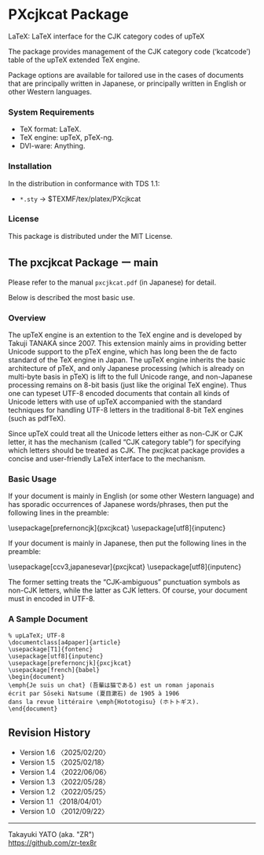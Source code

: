 PXcjkcat Package
================

LaTeX: LaTeX interface for the CJK category codes of upTeX

The package provides management of the CJK category code (‘kcatcode’)
table of the upTeX extended TeX engine.

Package options are available for tailored use in the cases of documents
that are principally written in Japanese, or principally written in English
or other Western languages.

### System Requirements

  * TeX format: LaTeX.
  * TeX engine: upTeX, pTeX-ng.
  * DVI-ware: Anything.

### Installation

In the distribution in conformance with TDS 1.1:

  - `*.sty` → $TEXMF/tex/platex/PXcjkcat

### License

This package is distributed under the MIT License.


The pxcjkcat Package ー main
----------------------------

Please refer to the manual `pxcjkcat.pdf` (in Japanese) for detail.

Below is described the most basic use.

### Overview

The upTeX engine is an extention to the TeX engine and is developed by
Takuji TANAKA since 2007. This extension mainly aims in providing
better Unicode support to the pTeX engine, which has long been the
de facto standard of the TeX engine in Japan. The upTeX engine inherits
the basic architecture of pTeX, and only Japanese processing (which is
already on multi-byte basis in pTeX) is lift to the full Unicode range,
and non-Japanese processing remains on 8-bit basis (just like the
original TeX engine). Thus one can typeset UTF-8 encoded documents that
contain all kinds of Unicode letters with use of upTeX accompanied with
the standard techniques for handling UTF-8 letters in the traditional
8-bit TeX engines (such as pdfTeX).

Since upTeX could treat all the Unicode letters either as non-CJK or
CJK letter, it has the mechanism (called “CJK category table”) for
specifying which letters should be treated as CJK. The pxcjkcat package
provides a concise and user-friendly LaTeX interface to the mechanism.

### Basic Usage

If your document is mainly in English (or some other Western language)
and has sporadic occurrences of Japanese words/phrases, then put the
following lines in the preamble:

  \usepackage[prefernoncjk]{pxcjkcat}
  \usepackage[utf8]{inputenc}

If your document is mainly in Japanese, then put the following lines
in the preamble:

  \usepackage[ccv3,japanesevar]{pxcjkcat}
  \usepackage[utf8]{inputenc}

The former setting treats the “CJK-ambiguous” punctuation symbols as
non-CJK letters, while the latter as CJK letters. Of course, your
document must in encoded in UTF-8.

### A Sample Document

    % upLaTeX; UTF-8
    \documentclass[a4paper]{article}
    \usepackage[T1]{fontenc}
    \usepackage[utf8]{inputenc}
    \usepackage[prefernoncjk]{pxcjkcat}
    \usepackage[french]{babel}
    \begin{document}
    \emph{Je suis un chat} (吾輩は猫である) est un roman japonais
    écrit par Sōseki Natsume (夏目漱石) de 1905 à 1906
    dans la revue littéraire \emph{Hototogisu} (ホトトギス).
    \end{document}


Revision History
----------------

  * Version 1.6  〈2025/02/20〉
  * Version 1.5  〈2025/02/18〉
  * Version 1.4  〈2022/06/06〉
  * Version 1.3  〈2022/05/28〉
  * Version 1.2  〈2022/05/25〉
  * Version 1.1  〈2018/04/01〉
  * Version 1.0  〈2012/09/22〉

--------------------
Takayuki YATO (aka. "ZR")  
https://github.com/zr-tex8r
